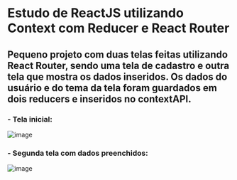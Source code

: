 # Estudo de ReactJS utilizando Context com Reducer e React Router
## Pequeno projeto com duas telas feitas utilizando React Router, sendo uma tela de cadastro e outra tela que mostra os dados inseridos. Os dados do usuário e do tema da tela foram guardados em dois reducers e inseridos no contextAPI.
### - Tela inicial:
![image](https://user-images.githubusercontent.com/105018656/198396246-ec10fbcc-7f11-497f-99ee-2e3681e354a8.png)
### - Segunda tela com dados preenchidos:
![image](https://user-images.githubusercontent.com/105018656/198396342-23d509cc-3c0c-45a0-b896-710ac77ef96f.png)
